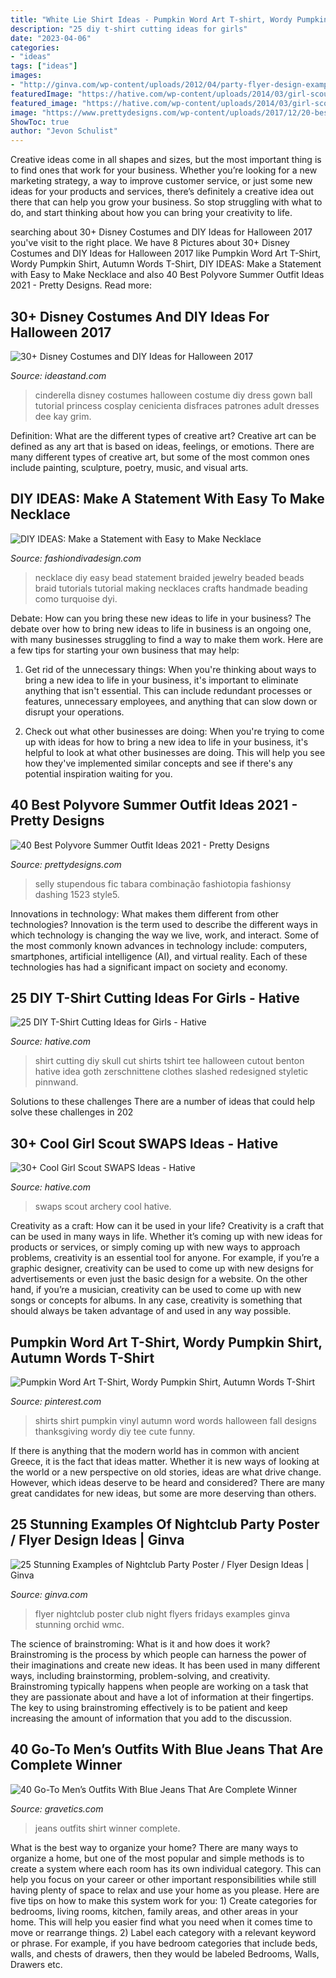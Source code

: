 ```yaml
---
title: "White Lie Shirt Ideas - Pumpkin Word Art T-shirt, Wordy Pumpkin Shirt, Autumn Words T-shirt"
description: "25 diy t-shirt cutting ideas for girls"
date: "2023-04-06"
categories:
- "ideas"
tags: ["ideas"]
images:
- "http://ginva.com/wp-content/uploads/2012/04/party-flyer-design-examples-27.jpg"
featuredImage: "https://hative.com/wp-content/uploads/2014/03/girl-scout-swaps-ideas/7-archery-set-girl-scout-swaps.jpg"
featured_image: "https://hative.com/wp-content/uploads/2014/03/girl-scout-swaps-ideas/7-archery-set-girl-scout-swaps.jpg"
image: "https://www.prettydesigns.com/wp-content/uploads/2017/12/20-best-polyvore-summer-outfit-ideas-2018-9.jpg"
ShowToc: true
author: "Jevon Schulist"
---
```



Creative ideas come in all shapes and sizes, but the most important thing is to find ones that work for your business. Whether you’re looking for a new marketing strategy, a way to improve customer service, or just some new ideas for your products and services, there’s definitely a creative idea out there that can help you grow your business. So stop struggling with what to do, and start thinking about how you can bring your creativity to life.

	

		
searching about 30+ Disney Costumes and DIY Ideas for Halloween 2017 you've visit to the right place. We have 8 Pictures about 30+ Disney Costumes and DIY Ideas for Halloween 2017 like Pumpkin Word Art T-Shirt, Wordy Pumpkin Shirt, Autumn Words T-Shirt, DIY IDEAS: Make a Statement with Easy to Make Necklace and also 40 Best Polyvore Summer Outfit Ideas 2021 - Pretty Designs. Read more:
		
    
## 30+ Disney Costumes And DIY Ideas For Halloween 2017

<img loading=lazy src="https://ideastand.com/wp-content/uploads/2017/09/disney-costumes/8-disney-halloween-costume-diy.jpg" onerror="this.onerror=null;this.src='https://tse3.mm.bing.net/th?id=OIP.GXIiHPfGgJHFwuPdfu92lgHaLG&amp;pid=15.1';" alt="30+ Disney Costumes and DIY Ideas for Halloween 2017">

_Source: ideastand.com_

>cinderella disney costumes halloween costume diy dress gown ball tutorial princess cosplay cenicienta disfraces patrones adult dresses dee kay grim. 

	

Definition: What are the different types of creative art?
Creative art can be defined as any art that is based on ideas, feelings, or emotions. There are many different types of creative art, but some of the most common ones include painting, sculpture, poetry, music, and visual arts.

    
## DIY IDEAS: Make A Statement With Easy To Make Necklace

<img loading=lazy src="http://www.fashiondivadesign.com/wp-content/uploads/2014/07/braided-bead-necklace-diy.jpg" onerror="this.onerror=null;this.src='https://tse4.mm.bing.net/th?id=OIP.JdYBv1b-J8vRdV9E9GZR4wHaNB&amp;pid=15.1';" alt="DIY IDEAS: Make a Statement with Easy to Make Necklace">

_Source: fashiondivadesign.com_

>necklace diy easy bead statement braided jewelry beaded beads braid tutorials tutorial making necklaces crafts handmade beading como turquoise dyi. 

	

Debate: How can you bring these new ideas to life in your business?
The debate over how to bring new ideas to life in business is an ongoing one, with many businesses struggling to find a way to make them work. Here are a few tips for starting your own business that may help: 
1. Get rid of the unnecessary things: When you're thinking about ways to bring a new idea to life in your business, it's important to eliminate anything that isn't essential. This can include redundant processes or features, unnecessary employees, and anything that can slow down or disrupt your operations. 

2. Check out what other businesses are doing: When you're trying to come up with ideas for how to bring a new idea to life in your business, it's helpful to look at what other businesses are doing. This will help you see how they've implemented similar concepts and see if there's any potential inspiration waiting for you.

    
## 40 Best Polyvore Summer Outfit Ideas 2021 - Pretty Designs

<img loading=lazy src="https://www.prettydesigns.com/wp-content/uploads/2017/12/20-best-polyvore-summer-outfit-ideas-2018-9.jpg" onerror="this.onerror=null;this.src='https://tse3.mm.bing.net/th?id=OIP.MxfqQno-m_K5GRH9xmYDiwD6D6&amp;pid=15.1';" alt="40 Best Polyvore Summer Outfit Ideas 2021 - Pretty Designs">

_Source: prettydesigns.com_

>selly stupendous fic tabara combinação fashiotopia fashionsy dashing 1523 style5. 

	

Innovations in technology: What makes them different from other technologies?
Innovation is the term used to describe the different ways in which technology is changing the way we live, work, and interact. Some of the most commonly known advances in technology include: computers, smartphones, artificial intelligence (AI), and virtual reality. Each of these technologies has had a significant impact on society and economy.

    
## 25 DIY T-Shirt Cutting Ideas For Girls - Hative

<img loading=lazy src="https://hative.com/wp-content/uploads/2014/11/diy-tshirt-cutting-ideas/7-skull-t-shirt-cutting.jpg" onerror="this.onerror=null;this.src='https://tse4.mm.bing.net/th?id=OIP._tw-OlM3G2OqpU6ONEmtSAHaJ4&amp;pid=15.1';" alt="25 DIY T-Shirt Cutting Ideas for Girls - Hative">

_Source: hative.com_

>shirt cutting diy skull cut shirts tshirt tee halloween cutout benton hative idea goth zerschnittene clothes slashed redesigned styletic pinnwand. 

	

Solutions to these challenges
There are a number of ideas that could help solve these challenges in 202
    
## 30+ Cool Girl Scout SWAPS Ideas - Hative

<img loading=lazy src="https://hative.com/wp-content/uploads/2014/03/girl-scout-swaps-ideas/7-archery-set-girl-scout-swaps.jpg" onerror="this.onerror=null;this.src='https://tse2.mm.bing.net/th?id=OIP.2liiZ2F1dJ8qdnWJQH0XkwHaJ4&amp;pid=15.1';" alt="30+ Cool Girl Scout SWAPS Ideas - Hative">

_Source: hative.com_

>swaps scout archery cool hative. 

	

Creativity as a craft: How can it be used in your life?
Creativity is a craft that can be used in many ways in life. Whether it’s coming up with new ideas for products or services, or simply coming up with new ways to approach problems, creativity is an essential tool for anyone. For example, if you’re a graphic designer, creativity can be used to come up with new designs for advertisements or even just the basic design for a website. On the other hand, if you’re a musician, creativity can be used to come up with new songs or concepts for albums. In any case, creativity is something that should always be taken advantage of and used in any way possible.

    
## Pumpkin Word Art T-Shirt, Wordy Pumpkin Shirt, Autumn Words T-Shirt

<img loading=lazy src="https://i.pinimg.com/736x/f5/a0/44/f5a0441397365a5b4b4b796937e506f3.jpg" onerror="this.onerror=null;this.src='https://tse1.mm.bing.net/th?id=OIP.EMwJ4MEQld4vi4pxLcEtZQHaJ4&amp;pid=15.1';" alt="Pumpkin Word Art T-Shirt, Wordy Pumpkin Shirt, Autumn Words T-Shirt">

_Source: pinterest.com_

>shirts shirt pumpkin vinyl autumn word words halloween fall designs thanksgiving wordy diy tee cute funny. 

	

If there is anything that the modern world has in common with ancient Greece, it is the fact that ideas matter. Whether it is new ways of looking at the world or a new perspective on old stories, ideas are what drive change. However, which ideas deserve to be heard and considered? There are many great candidates for new ideas, but some are more deserving than others.

    
## 25 Stunning Examples Of Nightclub Party Poster / Flyer Design Ideas | Ginva

<img loading=lazy src="http://ginva.com/wp-content/uploads/2012/04/party-flyer-design-examples-27.jpg" onerror="this.onerror=null;this.src='https://tse2.mm.bing.net/th?id=OIP.IrNRmd565oe9uSZg1zyA_AHaK2&amp;pid=15.1';" alt="25 Stunning Examples of Nightclub Party Poster / Flyer Design Ideas | Ginva">

_Source: ginva.com_

>flyer nightclub poster club night flyers fridays examples ginva stunning orchid wmc. 

	

The science of brainstroming: What is it and how does it work?
Brainstroming is the process by which people can harness the power of their imaginations and create new ideas. It has been used in many different ways, including brainstorming, problem-solving, and creativity. Brainstroming typically happens when people are working on a task that they are passionate about and have a lot of information at their fingertips. The key to using brainstroming effectively is to be patient and keep increasing the amount of information that you add to the discussion.

    
## 40 Go-To Men’s Outfits With Blue Jeans That Are Complete Winner

<img loading=lazy src="https://www.gravetics.com/wp-content/uploads/2017/06/Blue-Plaid-Shirt-With-Jeans.jpg" onerror="this.onerror=null;this.src='https://tse4.mm.bing.net/th?id=OIP.nYL_GJfww2DBp11l7_ISlQHaLH&amp;pid=15.1';" alt="40 Go-To Men’s Outfits With Blue Jeans That Are Complete Winner">

_Source: gravetics.com_

>jeans outfits shirt winner complete. 

	

What is the best way to organize your home?
There are many ways to organize a home, but one of the most popular and simple methods is to create a system where each room has its own individual category. This can help you focus on your career or other important responsibilities while still having plenty of space to relax and use your home as you please. Here are five tips on how to make this system work for you: 1) Create categories for bedrooms, living rooms, kitchen, family areas, and other areas in your home. This will help you easier find what you need when it comes time to move or rearrange things. 2) Label each category with a relevant keyword or phrase. For example, if you have bedroom categories that include beds, walls, and chests of drawers, then they would be labeled Bedrooms, Walls, Drawers etc.

